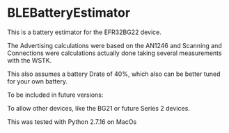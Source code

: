 # BLEBatteryEstimator

This is a battery estimator for the EFR32BG22 device.

The Advertising calculations were based on the AN1246 and Scanning and Connections were calculations actually done taking several measurements with the WSTK.

This also assumes a battery Drate of 40%, which also can be better tuned for your own battery.

To be included in future versions:

To allow other devices, like the BG21 or future Series 2 devices.

This was tested with Python 2.7.16 on MacOs
